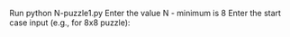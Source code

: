 Run python N-puzzle1.py
Enter the value N - minimum is 8
Enter the start case input (e.g., for 8x8 puzzle):